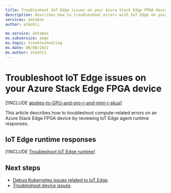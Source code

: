 ```yaml
---
title: Troubleshoot IoT Edge issues on your Azure Stack Edge FPGA device| Microsoft Docs 
description: Describes how to troubleshoot errors with IoT Edge on your Azure Stack Edge FPGA device.
services: databox
author: alkohli

ms.service: databox
ms.subservice: edge
ms.topic: troubleshooting
ms.date: 06/08/2021
ms.author: alkohli
---
```

# Troubleshoot IoT Edge issues on your Azure Stack Edge FPGA device 

[!INCLUDE [applies-to-GPU-and-pro-r-and-mini-r-skus](../../includes/azure-stack-edge-applies-to-gpu-pro-r-mini-r-sku.md)]

This article describes how to troubleshoot compute-related errors on an Azure Stack Edge FPGA device by reviewing IoT Edge agent runtime responses.  

## IoT Edge runtime responses

[!INCLUDE [Troubleshoot IoT Edge runtime](../../includes/azure-stack-edge-iot-troubleshoot-compute.md)]


## Next steps

- [Debug Kubernetes issues related to IoT Edge](azure-stack-edge-gpu-connect-powershell-interface.md#debug-kubernetes-issues-related-to-iot-edge).<!--Update list for FPGA.-->
- [Troubleshoot device issues](azure-stack-edge-gpu-troubleshoot.md).